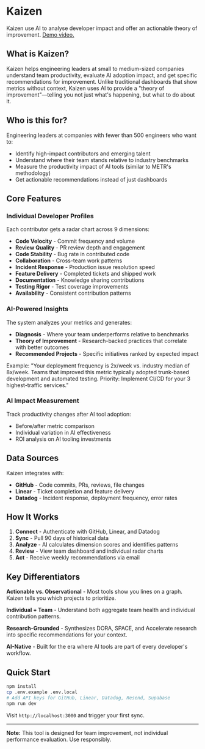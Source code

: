 # Kaizen
Kaizen use AI to analyse developer impact and offer an actionable theory of improvement. [Demo video.](https://www.loom.com/share/2616eeba1ae842a4b47d912505e43bed?sid=96108167-f381-49a5-8e41-3a8a4537f338)

## What is Kaizen?

Kaizen helps engineering leaders at small to medium-sized companies understand team productivity, evaluate AI adoption impact, and get specific recommendations for improvement. Unlike traditional dashboards that show metrics without context, Kaizen uses AI to provide a "theory of improvement"—telling you not just what's happening, but what to do about it.

## Who is this for?

Engineering leaders at companies with fewer than 500 engineers who want to:
- Identify high-impact contributors and emerging talent
- Understand where their team stands relative to industry benchmarks
- Measure the productivity impact of AI tools (similar to METR's methodology)
- Get actionable recommendations instead of just dashboards

## Core Features

### Individual Developer Profiles
Each contributor gets a radar chart across 9 dimensions:
- **Code Velocity** - Commit frequency and volume
- **Review Quality** - PR review depth and engagement
- **Code Stability** - Bug rate in contributed code
- **Collaboration** - Cross-team work patterns
- **Incident Response** - Production issue resolution speed
- **Feature Delivery** - Completed tickets and shipped work
- **Documentation** - Knowledge sharing contributions
- **Testing Rigor** - Test coverage improvements
- **Availability** - Consistent contribution patterns

### AI-Powered Insights
The system analyzes your metrics and generates:
- **Diagnosis** - Where your team underperforms relative to benchmarks
- **Theory of Improvement** - Research-backed practices that correlate with better outcomes
- **Recommended Projects** - Specific initiatives ranked by expected impact

Example: "Your deployment frequency is 2x/week vs. industry median of 8x/week. Teams that improved this metric typically adopted trunk-based development and automated testing. Priority: Implement CI/CD for your 3 highest-traffic services."

### AI Impact Measurement
Track productivity changes after AI tool adoption:
- Before/after metric comparison
- Individual variation in AI effectiveness
- ROI analysis on AI tooling investments

## Data Sources

Kaizen integrates with:
- **GitHub** - Code commits, PRs, reviews, file changes
- **Linear** - Ticket completion and feature delivery
- **Datadog** - Incident response, deployment frequency, error rates

## How It Works

1. **Connect** - Authenticate with GitHub, Linear, and Datadog
2. **Sync** - Pull 90 days of historical data
3. **Analyze** - AI calculates dimension scores and identifies patterns
4. **Review** - View team dashboard and individual radar charts
5. **Act** - Receive weekly recommendations via email

## Key Differentiators

**Actionable vs. Observational** - Most tools show you lines on a graph. Kaizen tells you which projects to prioritize.

**Individual + Team** - Understand both aggregate team health and individual contribution patterns.

**Research-Grounded** - Synthesizes DORA, SPACE, and Accelerate research into specific recommendations for your context.

**AI-Native** - Built for the era where AI tools are part of every developer's workflow.

## Quick Start

```bash
npm install
cp .env.example .env.local
# Add API keys for GitHub, Linear, Datadog, Resend, Supabase
npm run dev
```

Visit `http://localhost:3000` and trigger your first sync.

---

**Note:** This tool is designed for team improvement, not individual performance evaluation. Use responsibly.
